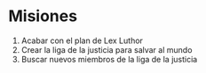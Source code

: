 # Misiones

1. Acabar con el plan de Lex Luthor
2. Crear la liga de la justicia para salvar al mundo
3. Buscar nuevos miembros de la liga de la justicia


